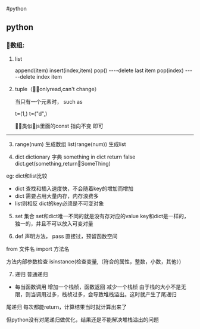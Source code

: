 #python

## python

### 数组:

 1. list

    append(item)
    insert(index,item)
    pop() ----delete last item
    pop(index)  -----delete index item

 2. tuple（onlyread,can't change）

    当只有一个元素时， such as 

    t=(1,)
    t=("d",)
    
    类似js里面的const 
    指向不变 即可 
 --------
  3. range(num) 生成数组  list(range(num)) 生成list

  4. dict dictionary 字典
  something in dict    return false 
  dict.get(something,returnSomeThing)

eg: dict和list比较
 - dict 查找和插入速度快，不会随着key的增加而增加
 - dict 需要占用大量内存，内存浪费多
 - list则相反
dict的key必须是不可变对象

  5. set 集合
  set和dict唯一不同的就是没有存对应的value
  key和dict是一样的，独一的，并且不可以放入可变对量

  6. def 声明方法，  pass 直接过，预留函数空间

  from 文件名 import 方法名

  方法内部参数检查 isinstance(检查变量,（符合的属性，整数，小数，其他）)

  7. 递归 
  普通递归
  
  - 每当函数调用 增加一个栈桢，函数返回 减少一个栈桢 
  由于栈的大小不是无限，则当调用过多，栈桢过多，会导致堆栈溢出。这时就产生了尾递归

  尾递归
  每次都能return，计算结果当时就计算出来了

  但python没有对尾递归做优化，结果还是不能解决堆栈溢出的问题
